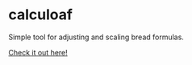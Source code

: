 # calculoaf
Simple tool for adjusting and scaling bread formulas.

[Check it out here!](https://alfrdmalr.github.io/calculoaf/)
